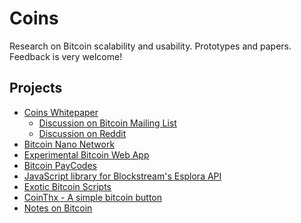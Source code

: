# Coins
Research on Bitcoin scalability and usability. Prototypes and papers.
Feedback is very welcome! 

## Projects
- [Coins Whitepaper](https://coins.github.io/research/coins.pdf)
  - [Discussion on Bitcoin Mailing List](https://lists.linuxfoundation.org/pipermail/bitcoin-dev/2020-January/017557.html)
  - [Discussion on Reddit](https://www.reddit.com/r/Bitcoin/comments/enf2pk/coins_a_trustless_sidechain_protocol/)
- [Bitcoin Nano Network](bitcoin-nano-network.md)
- [Experimental Bitcoin Web App](https://coins.github.io/bitcoin-app/#signup)
- [Bitcoin PayCodes](https://coins.github.io/bitcoin-paycode/)
- [JavaScript library for Blockstream's Esplora API](https://github.com/coins/esplora.js)
- [Exotic Bitcoin Scripts](https://github.com/coins/bitcoin-scripts)
- [CoinThx - A simple bitcoin button](https://github.com/coins/thx)
- [Notes on Bitcoin](https://github.com/coins/coins.github.io/tree/master/notes)
